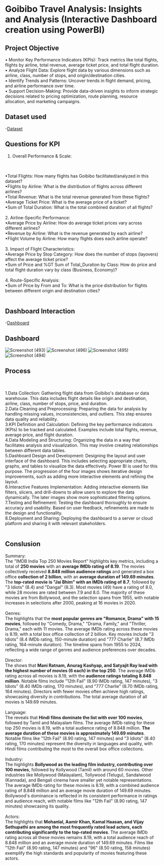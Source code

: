 # Goibibo Travel Analysis: Insights and Analysis (Interactive Dashboard creation using PowerBI)
## Project Objective
• Monitor Key Performance Indicators (KPIs): Track metrics like total flights, flights by airline, total revenue, average ticket price, and total flight duration.
<br>
• Analyze Flight Data: Explore flight data by various dimensions such as airline, class, number of stops, and origin/destination cities.
<br>
• Identify Trends and Patterns: Uncover trends in flight demand, pricing, and airline performance over time.
<br>
• Support Decision-Making: Provide data-driven insights to inform strategic decisions related to pricing optimization, route planning, resource allocation, and marketing campaigns.

## Dataset used
-<a href="https://drive.google.com/file/d/1g8A0idR-W1TcD4JW3ZLKfq1mwZryOSZB/view?usp=drive_link">Dataset</a>

## Questions for KPI
1. Overall Performance & Scale:
<br>
<br>
•Total Flights: How many flights has Goibibo facilitated/analyzed in this dataset?
<br>
•Flights by Airline: What is the distribution of flights across different airlines?
<br>
•Total Revenue: What is the total revenue generated from these flights?
<br>
•Average Ticket Price: What is the average price of a ticket?
<br>
•Sum of Total Duration: What is the total combined duration of all flights?
<br>
<br>
2. Airline-Specific Performance:
<br>
•Average Price by Airline: How do average ticket prices vary across different airlines?
<br>
•Revenue by Airline: What is the revenue generated by each airline?
<br>
•Flight Volume by Airline: How many flights does each airline operate? 
<br>
<br>
3. Impact of Flight Characteristics:
<br>
•Average Price by Stop Category: How does the number of stops (layovers) affect the average ticket price?
<br>
•Sum of Price and %GT Sum of Total_Duration by Class: How do price and total flight duration vary by class (Business, Economy)?
<br>
<br>
4. Route-Specific Analysis:
<br>
•Sum of Price by From and To: What is the price distribution for flights between different origin and destination cities?
<br>
<br>

## Dashboard Interaction
-<a href="https://app.powerbi.com/groups/me/reports/c5005760-262a-4631-bc84-1da630c20680/417359ab46e28aaf32f8?experience=power-bi">Dashboard</a>

## Dashboard
![Screenshot (493)](https://github.com/user-attachments/assets/c8b67432-c733-4d49-9fec-25ef8caa9c9f)
![Screenshot (496)](https://github.com/user-attachments/assets/b7de0130-b0ed-44a2-82aa-cc68a7874899)
![Screenshot (495)](https://github.com/user-attachments/assets/7cbc7ae9-f91c-4ff5-aefc-0178d053f528)
![Screenshot (494)](https://github.com/user-attachments/assets/0b508ab9-3418-4099-a448-34e3e0a1bc14)


## Process 
<br>
<br>
1.Data Collection: Gathering flight data from Goibibo's database or data warehouse. This data includes flight details like origin and destination, airline, class, number of stops, price, and duration.
<br>
2.Data Cleaning and Preprocessing: Preparing the data for analysis by handling missing values, inconsistencies, and outliers. This step ensures data quality and reliability.
<br>
3.KPI Definition and Calculation: Defining the key performance indicators (KPIs) to be tracked and calculated. Examples include total flights, revenue, average price, and flight duration.
<br>
4.Data Modeling and Structuring: Organizing the data in a way that facilitates analysis and visualization. This may involve creating relationships between different data tables.
<br>
5.Dashboard Design and Development: Designing the layout and user interface of the dashboard. This includes selecting appropriate charts, graphs, and tables to visualize the data effectively. Power BI is used for this purpose. The progression of the four images shows iterative design improvements, such as adding more interactive elements and refining the layout.
<br>
6.Interactive Features Implementation: Adding interactive elements like filters, slicers, and drill-downs to allow users to explore the data dynamically. The later images show more sophisticated filtering options.
<br>
7.Testing and Refinement: Testing the dashboard thoroughly to ensure accuracy and usability. Based on user feedback, refinements are made to the design and functionality.
<br>
8.Deployment and Sharing: Deploying the dashboard to a server or cloud platform and sharing it with relevant stakeholders.
<br>
<br>

## Conslusion
Summary:
<br>
The "IMDB India Top 250 Movies Report" highlights key metrics, including a total of **250 movies** with an **average IMDb rating of 8.19**. The movies collectively received **8.848 million audience ratings** and generated a box office **collection of 2 billion**, with an **average duration of 149.69 minutes**. The **top-rated movie is "Jai Bhim" with an IMDb rating of 8.7**, followed by "3 Idiots" (8.4) and "Dangal" (8.3). Most movies (49) have a rating of 8.0, while 28 movies are rated between 7.9 and 8.0. The majority of these movies are from Bollywood, and the selection spans from 1955, with notable increases in selections after 2000, peaking at 16 movies in 2020.
<br>
<br>
Genres:
<br>
The highlights that the **most popular genres are "Romance, Drama" with 15 movies**, followed by "Comedy, Drama," "Drama, Family," and "Thriller, Drama," each with 11 movies. The average IMDb rating across these movies is 8.19, with a total box office collection of 2 billion. Key movies include "3 Idiots" (8.4 IMDb rating, 150-minute duration) and "777 Charlie" (8.7 IMDb rating, 164-minute duration). The timeline spans from 1955 to 2024, reflecting a wide range of genres and audience preferences over decades.
<br>
<br>
Director:
<br>
The shows that **Mani Ratnam, Anurag Kashyap, and Satyajit Ray lead with the highest number of movies (6 each) in the top 250**. The average IMDb rating across all movies is 8.19, with the **audience ratings totaling 8.848 million**. Notable films include "12th Fail" (8.90 IMDb rating, 147 minutes), "3 Idiots" (8.40 IMDb rating, 170 minutes), and "777 Charlie" (8.70 IMDb rating, 164 minutes). Directors with fewer movies often achieve high ratings, showcasing diversity in contributions. The total average duration of all movies is 149.69 minutes.
<br>
<br>
Language:
<br>
The reveals that **Hindi films dominate the list with over 100 movies**, followed by Tamil and Malayalam films. The average IMDb rating for these top 250 movies is 8.19, with a total audience rating of 8.848 million. **The average duration of these movies is approximately 149.69 minutes**. Notable films like "12th Fail" (8.90 rating, 147 minutes) and "3 Idiots" (8.40 rating, 170 minutes) represent the diversity in languages and quality, with Hindi films contributing the most to the overall box office collections.
<br>
<br>
Industry:
<br>
The highlights **Bollywood as the leading film industry, contributing over 100 movies**, followed by Kollywood (Tamil) with around 60 movies. Other industries like Mollywood (Malayalam), Tollywood (Telugu), Sandalwood (Kannada), and Bengali cinema have smaller yet notable representations. The average IMDb rating for these movies is 8.19, with a combined audience rating of 8.848 million and an average movie duration of 149.69 minutes. Bollywood's dominance is reflected in its consistent performance in ratings and audience reach, with notable films like "12th Fail" (8.90 rating, 147 minutes) showcasing its quality.
<br>
<br>
Actors:
<br>
The highlights that **Mohanlal, Aamir Khan, Kamal Haasan, and Vijay Sethupathi are among the most frequently rated lead actors, each contributing significantly to the top-rated movies**. The average IMDb rating across all these movies remains 8.19, with a total audience reach of 8.848 million and an average movie duration of 149.69 minutes. Films like "12th Fail" (8.90 rating, 147 minutes) and "96" (8.50 rating, 158 minutes) exemplify the high standards and popularity of movies featuring these actors.
<br>
<br>












